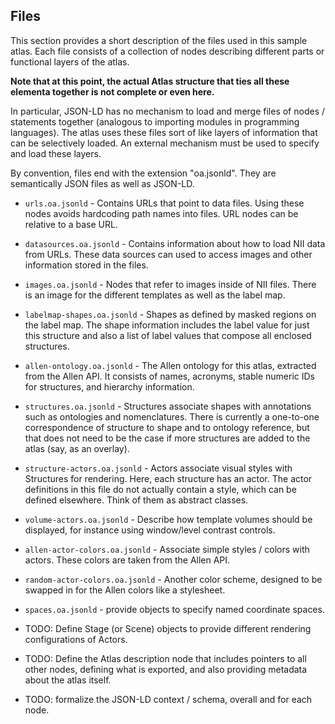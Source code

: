 
## Files

This section provides a short description of the files used in this sample atlas. Each file consists of a collection of nodes describing different parts or functional layers of the atlas. 

**Note that at this point, the actual Atlas structure that ties all these elementa together is not complete or even here.** 

In particular, JSON-LD has no mechanism to load and merge files of nodes / statements together (analogous to importing modules in programming languages). The atlas uses these files sort of like layers of information that can be selectively loaded. An external mechanism must be used to specify and load these layers.

By convention, files end with the extension "oa.jsonld". They are semantically JSON files as well as JSON-LD.

* `urls.oa.jsonld` - Contains URLs that point to data files. Using these nodes avoids hardcoding path names into files. URL nodes can be relative to a base URL. 

* `datasources.oa.jsonld` - Contains information about how to load NII data from URLs. These data sources can used to access images and other information stored in the files. 

* `images.oa.jsonld` - Nodes that refer to images inside of NII files. There is an image for the different templates as well as the label map.

* `labelmap-shapes.oa.jsonld` - Shapes as defined by masked regions on the label map. The shape information includes the label value for just this structure and also a list of label values that compose all enclosed structures.

* `allen-ontology.oa.jsonld` - The Allen ontology for this atlas, extracted from the Allen API. It consists of names, acronyms, stable numeric IDs for structures, and hierarchy information. 

*  `structures.oa.jsonld` - Structures associate shapes with annotations such as ontologies and nomenclatures. There is currently a one-to-one correspondence of structure to shape and to ontology reference, but that does not need to be the case if more structures are added to the atlas (say, as an overlay).

* `structure-actors.oa.jsonld` - Actors associate visual styles with Structures for rendering. Here, each structure has an actor. The actor definitions in this file do not actually contain a style, which can be defined elsewhere. Think of them as abstract classes.

* `volume-actors.oa.jsonld` - Describe how template volumes should be displayed, for instance using window/level contrast controls.

* `allen-actor-colors.oa.jsonld` - Associate simple styles / colors with actors. These colors are taken from the Allen API.

* `random-actor-colors.oa.jsonld` - Another color scheme, designed to be swapped in for the Allen colors like a stylesheet.

* `spaces.oa.jsonld` - provide objects to specify named coordinate spaces. 

* TODO: Define Stage (or Scene) objects to provide different rendering configurations of Actors. 

* TODO: Define the Atlas description node that includes pointers to all other nodes, defining what is exported, and also providing metadata about the atlas itself.

* TODO: formalize the JSON-LD context / schema, overall and for each node.

